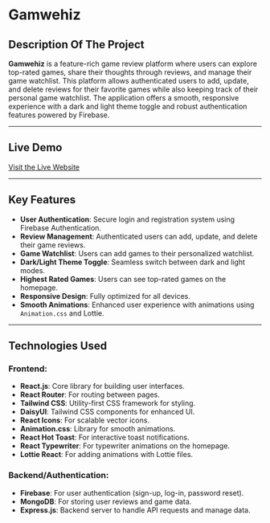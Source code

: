 # Gamwehiz

## Description Of The Project

**Gamwehiz** is a feature-rich game review platform where users can explore top-rated games, share their thoughts through reviews, and manage their game watchlist. This platform allows authenticated users to add, update, and delete reviews for their favorite games while also keeping track of their personal game watchlist. The application offers a smooth, responsive experience with a dark and light theme toggle and robust authentication features powered by Firebase.

---

## Live Demo
[Visit the Live Website](https://gamewhiz-54611.web.app/) 

---


## Key Features
- **User Authentication**: Secure login and registration system using Firebase Authentication.
- **Review Management**: Authenticated users can add, update, and delete their game reviews.
- **Game Watchlist**: Users can add games to their personalized watchlist.
- **Dark/Light Theme Toggle**: Seamless switch between dark and light modes.
- **Highest Rated Games**: Users can see top-rated games on the homepage.
- **Responsive Design**: Fully optimized for all devices.
- **Smooth Animations**: Enhanced user experience with animations using `Animation.css` and Lottie.

---

## Technologies Used
### Frontend:
- **React.js**: Core library for building user interfaces.
- **React Router**: For routing between pages.
- **Tailwind CSS**: Utility-first CSS framework for styling.
- **DaisyUI**: Tailwind CSS components for enhanced UI.
- **React Icons**: For scalable vector icons.
- **Animation.css**: Library for smooth animations.
- **React Hot Toast**: For interactive toast notifications.
- **React Typewriter**: For typewriter animations on the homepage.
- **Lottie React**: For adding animations with Lottie files.

### Backend/Authentication:
- **Firebase**: For user authentication (sign-up, log-in, password reset).
- **MongoDB**: For storing user reviews and game data.
- **Express.js**: Backend server to handle API requests and manage data.